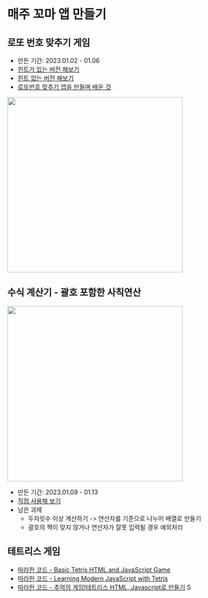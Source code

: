 # 매주 꼬마 앱 만들기

## 로또 번호 맞추기 게임

- 만든 기간: 2023.01.02 - 01.06
- [힌트가 있는 버전 해보기](https://lazychoi.github.io/toyapps/01_lotte_numbers/lottery_game.html)
- [힌트 없는 버전 해보기](https://lazychoi.github.io/toyapps/01_lotte_numbers/real_lottery_game.html)
- [로또번호 맞추기 앱을 만들며 배운 것](https://github.com/lazychoi/toyapps/wiki)

<image src="images/2023-01-06-13-33-36.png" width="400px"></image>

## 수식 계산기 - 괄호 포함한 사칙연산

<image src="images/2023-01-15-10-27-46.png" width="400px"></image>

- 만든 기간: 2023.01.09 - 01.13
- [직접 사용해 보기](https://lazychoi.github.io/toyapps/02_calculator/calc.html)
- 남은 과제
    - 두자릿수 이상 계산하기 -> 연산자를 기준으로 나누어 배열로 만들기
    - 괄호의 짝이 맞지 않거나 연산자가 잘못 입력될 경우 예외처리

## 테트리스 게임

- [따라한 코드 - Basic Tetris HTML and JavaScript Game](https://gist.github.com/straker/3c98304f8a6a9174efd8292800891ea1)
- [따라한 코드 - Learning Modern JavaScript with Tetris](https://michael-karen.medium.com/learning-modern-javascript-with-tetris-92d532bcd057)
- [따라한 코드 - 추억의 게임!테트리스 HTML, Javascript로 만들기](https://www.youtube.com/watch?v=1lNy2mhvLFk&t=2220s)
S
